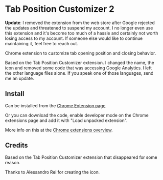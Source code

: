 Tab Position Customizer 2
=========================

**Update**: I removed the extension from the web store after Google rejected the updates and threatened to suspend my account. I no longer even use this extension and it's become too much of a hassle and certainly not worth losing access to my account. If someone else would like to continue maintaining it, feel free to reach out.

Chrome extension to customize tab opening position and closing behavior.

Based on the Tab Position Customizer extension.  I changed the name, the icon and removed some code that was accessing Google Analytics.  I left the other language files alone.  If you speak one of those languages, send me an update.

Install
-------
Can be installed from the [Chrome Extension page](https://chrome.google.com/webstore/detail/tab-position-customizer-2/jglbflnkbgbklegdblkohbbbheeeklej?hl=en&gl=US)

Or you can download the code, enable developer mode on the Chrome extensions page and add it with "Load unpacked extension".

More info on this at the [Chrome extensions overview](https://developer.chrome.com/extensions/overview).

Credits
-------
Based on the Tab Position Customizer extension that disappeared for some reason.

Thanks to Alessandro Rei for creating the icon.
